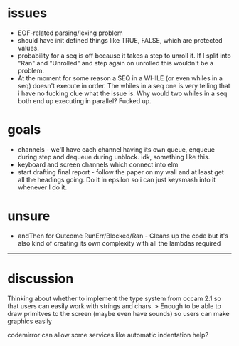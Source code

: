 # issues

- EOF-related parsing/lexing problem
- should have init defined things like TRUE, FALSE, which are protected values.
- probability for a seq is off because it takes a step to unroll it. If I split into "Ran" and "Unrolled" and step again on unrolled this wouldn't be a problem.
- At the moment for some reason a SEQ in a WHILE (or even whiles in a seq) doesn't execute in order. The whiles in a seq one is very telling that i have no fucking clue what the issue is. Why would two whiles in a seq both end up executing in parallel? Fucked up.

# goals

- channels - we'll have each channel having its own queue, enqueue during step and dequeue during unblock. idk, something like this.
- keyboard and screen channels which connect into elm
- start drafting final report - follow the paper on my wall and at least get all the headings going. Do it in epsilon so i can just keysmash into it whenever I do it.

# unsure

- andThen for Outcome RunErr/Blocked/Ran - Cleans up the code but it's also kind of creating its own complexity with all the lambdas required

---

# discussion

Thinking about whether to implement the type system from occam 2.1 so that users can easily work with strings and chars. > Enough to be able to draw primitves to the screen (maybe even have sounds) so users can make graphics easily 

codemirror can allow some services like automatic indentation help?